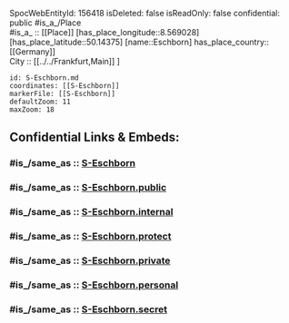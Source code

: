 ﻿---
location:
- 50.14375
- 8.569028
mapmarker: train
mapzoom:
- 8
- 18
tags:
- geo/station/train
type: Station
---

SpocWebEntityId: 156418
isDeleted: false
isReadOnly: false
confidential: public
#is_a_/Place  
#is_a_ :: [[Place]] 
[has_place_longitude::8.569028] 
[has_place_latitude::50.14375] 
[name::Eschborn] 
has_place_country:: [[Germany]]  
City :: [[../../Frankfurt,Main]] ] 


```leaflet
id: S-Eschborn.md
coordinates: [[S-Eschborn]] 
markerFile: [[S-Eschborn]] 
defaultZoom: 11 
maxZoom: 18
```


## Confidential Links & Embeds: 

### #is_/same_as :: [S-Eschborn](S-Eschborn.md) 

### #is_/same_as :: [S-Eschborn.public](/_public/Earth/Continent/Europe/Europe~Central/Germany/Germany~West/Hessen/counties~Hessen/Frankfurt~Main/Stations-FFM~S/S-Eschborn.public.md) 

### #is_/same_as :: [S-Eschborn.internal](/_internal/Earth/Continent/Europe/Europe~Central/Germany/Germany~West/Hessen/counties~Hessen/Frankfurt~Main/Stations-FFM~S/S-Eschborn.internal.md) 

### #is_/same_as :: [S-Eschborn.protect](/_protect/Earth/Continent/Europe/Europe~Central/Germany/Germany~West/Hessen/counties~Hessen/Frankfurt~Main/Stations-FFM~S/S-Eschborn.protect.md) 

### #is_/same_as :: [S-Eschborn.private](/_private/Earth/Continent/Europe/Europe~Central/Germany/Germany~West/Hessen/counties~Hessen/Frankfurt~Main/Stations-FFM~S/S-Eschborn.private.md) 

### #is_/same_as :: [S-Eschborn.personal](/_personal/Earth/Continent/Europe/Europe~Central/Germany/Germany~West/Hessen/counties~Hessen/Frankfurt~Main/Stations-FFM~S/S-Eschborn.personal.md) 

### #is_/same_as :: [S-Eschborn.secret](/_secret/Earth/Continent/Europe/Europe~Central/Germany/Germany~West/Hessen/counties~Hessen/Frankfurt~Main/Stations-FFM~S/S-Eschborn.secret.md)

